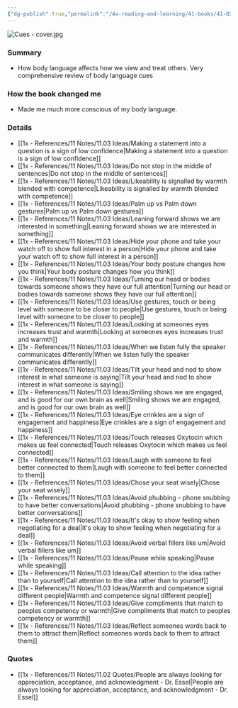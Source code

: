 ```yaml
---
{"dg-publish":true,"permalink":"/4x-reading-and-learning/41-books/41-02-book-reviews/cues-master-the-secret-language-of-charismatic-communication-vanessa-van-edwards/","title":"Cues - Master the Secret Language of Charismatic Communication - Vanessa Van Edwards","created":"2024-09-03T23:07:38.434+03:00","updated":"2025-09-23T06:02:04.249+03:00"}
---
```


![Cues - cover.jpg](/img/user/4x%20-%20Reading%20and%20Learning/41%20Books/41.03%20Cover%20images/Cues%20-%20cover.jpg)
### Summary
- How body language affects how we view and treat others. Very comprehensive review of body language cues

### How the book changed me
- Made me much more conscious of my body language.

### Details
- [[1x - References/11 Notes/11.03 Ideas/Making a statement into a question is a sign of low confidence\|Making a statement into a question is a sign of low confidence]]
- [[1x - References/11 Notes/11.03 Ideas/Do not stop in the middle of sentences\|Do not stop in the middle of sentences]]
- [[1x - References/11 Notes/11.03 Ideas/Likeability is signalled by warmth blended with competence\|Likeability is signalled by warmth blended with competence]]
- [[1x - References/11 Notes/11.03 Ideas/Palm up vs Palm down gestures\|Palm up vs Palm down gestures]]
- [[1x - References/11 Notes/11.03 Ideas/Leaning forward shows we are interested in something\|Leaning forward shows we are interested in something]]
- [[1x - References/11 Notes/11.03 Ideas/Hide your phone and take your watch off to show full interest in a person\|Hide your phone and take your watch off to show full interest in a person]]
- [[1x - References/11 Notes/11.03 Ideas/Your body posture changes how you think\|Your body posture changes how you think]]
- [[1x - References/11 Notes/11.03 Ideas/Turning our head or bodies towards someone shows they have our full attention\|Turning our head or bodies towards someone shows they have our full attention]]
- [[1x - References/11 Notes/11.03 Ideas/Use gestures, touch or being level with someone to be closer to  people\|Use gestures, touch or being level with someone to be closer to  people]]
- [[1x - References/11 Notes/11.03 Ideas/Looking at someones eyes increases trust and warmth\|Looking at someones eyes increases trust and warmth]]
- [[1x - References/11 Notes/11.03 Ideas/When we listen fully the speaker communicates differently\|When we listen fully the speaker communicates differently]]
- [[1x - References/11 Notes/11.03 Ideas/Tilt your head and nod to show interest in what someone is saying\|Tilt your head and nod to show interest in what someone is saying]]
- [[1x - References/11 Notes/11.03 Ideas/Smiling shows we are engaged, and is good for our own brain as well\|Smiling shows we are engaged, and is good for our own brain as well]]
- [[1x - References/11 Notes/11.03 Ideas/Eye crinkles are a sign of engagement and happiness\|Eye crinkles are a sign of engagement and happiness]]
- [[1x - References/11 Notes/11.03 Ideas/Touch releases Oxytocin which makes us feel connected\|Touch releases Oxytocin which makes us feel connected]]
- [[1x - References/11 Notes/11.03 Ideas/Laugh with someone to feel better connected to them\|Laugh with someone to feel better connected to them]]
- [[1x - References/11 Notes/11.03 Ideas/Chose your seat wisely\|Chose your seat wisely]]
- [[1x - References/11 Notes/11.03 Ideas/Avoid phubbing - phone snubbing to have better conversations\|Avoid phubbing - phone snubbing to have better conversations]]
- [[1x - References/11 Notes/11.03 Ideas/It's okay to show feeling when negotiating for a deal\|It's okay to show feeling when negotiating for a deal]]
- [[1x - References/11 Notes/11.03 Ideas/Avoid verbal fillers like um\|Avoid verbal fillers like um]]
- [[1x - References/11 Notes/11.03 Ideas/Pause while speaking\|Pause while speaking]]
- [[1x - References/11 Notes/11.03 Ideas/Call attention to the idea rather than to yourself\|Call attention to the idea rather than to yourself]]
- [[1x - References/11 Notes/11.03 Ideas/Warmth and competence signal different people\|Warmth and competence signal different people]]
- [[1x - References/11 Notes/11.03 Ideas/Give compliments that match to peoples competency or warmth\|Give compliments that match to peoples competency or warmth]]
- [[1x - References/11 Notes/11.03 Ideas/Reflect someones words back to them to attract them\|Reflect someones words back to them to attract them]]

### Quotes
- [[1x - References/11 Notes/11.02 Quotes/People are always looking for appreciation, acceptance, and acknowledgment - Dr. Essel\|People are always looking for appreciation, acceptance, and acknowledgment - Dr. Essel]]

